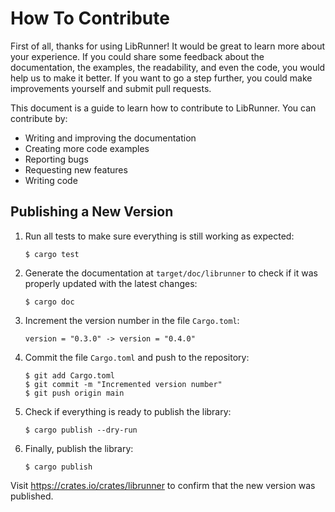 # How To Contribute

First of all, thanks for using LibRunner! It would be great to learn more about your experience. If you could share some feedback about the documentation, the examples, the readability, and even the code, you would help us to make it better. If you want to go a step further, you could make improvements yourself and submit pull requests. 

This document is a guide to learn how to contribute to LibRunner. You can contribute by:

* Writing and improving the documentation
* Creating more code examples
* Reporting bugs
* Requesting new features
* Writing code

## Publishing a New Version

1. Run all tests to make sure everything is still working as expected:

       $ cargo test

2. Generate the documentation at `target/doc/librunner` to check if it was properly updated with the latest changes:

       $ cargo doc

2. Increment the version number in the file `Cargo.toml`:

       version = "0.3.0" -> version = "0.4.0"

2. Commit the file `Cargo.toml` and push to the repository:

       $ git add Cargo.toml
       $ git commit -m "Incremented version number"
       $ git push origin main

3. Check if everything is ready to publish the library:

       $ cargo publish --dry-run

4. Finally, publish the library:

       $ cargo publish

Visit https://crates.io/crates/librunner to confirm that the new version was published.